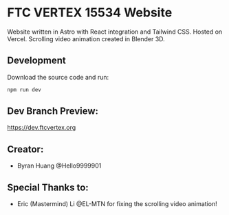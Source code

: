 # FTC VERTEX 15534 Website

Website written in Astro with React integration and Tailwind CSS. Hosted on Vercel. Scrolling video animation created in Blender 3D.

## Development

Download the source code and run:
```sh
npm run dev
```

## Dev Branch Preview:

https://dev.ftcvertex.org

## Creator:
- Byran Huang @Hello9999901

## Special Thanks to:
 - Eric (Mastermind) Li @EL-MTN for fixing the scrolling video animation!
